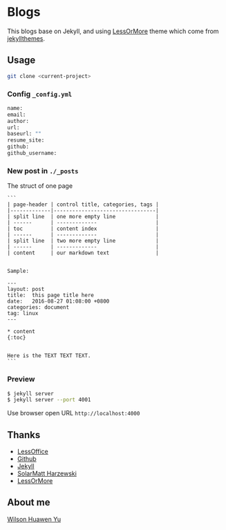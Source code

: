 # Blogs
This blogs base on Jekyll, and using [LessOrMore](https://github.com/luoyan35714/LessOrMore) theme which come from [jekyllthemes](http://jekyllthemes.org/).

## Usage

``` bash
git clone <current-project>
```

### Config `_config.yml`

``` bash
name: 
email: 
author: 
url: 
baseurl: ""
resume_site: 
github: 
github_username: 
```

### New post in `./_posts`

The struct of one page

    ```
    | page-header | control title, categories, tags |
    |-------------|---------------------------------|
    | split line  | one more empty line             |
    | ------      | -------------                   |
    | toc         | content index                   |
    | ------      | -------------                   |
    | split line  | two more empty line             |
    | ------      | -------------                   |
    | content     | our markdown text               |


    Sample:

    ---
    layout: post
    title:  this page title here
    date:   2016-08-27 01:08:00 +0800
    categories: document
    tag: linux
    ---

    * content
    {:toc}


    Here is the TEXT TEXT TEXT.
    ```

### Preview

``` bash
$ jekyll server
$ jekyll server --port 4001
```

Use browser open URL `http://localhost:4000`

## Thanks
  - [LessOffice](http://lesscss.cn/)
  - [Github](https://github.com/)
  - [Jekyll](https://jekyllrb.com/)
  - [Solar](https://github.com/mattvh/solar-theme-jekyll)[Matt Harzewski](http://www.webmaster-source.com/)
  - [LessOrMore](https://github.com/luoyan35714/LessOrMore)

## About me

[Wilson Huawen Yu](http://huawenyu.github.io/2012/12/18/Resume/)

